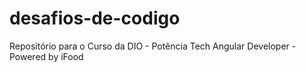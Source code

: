 # desafios-de-codigo

Repositório para o Curso da DIO - Potência Tech Angular Developer - Powered by iFood
